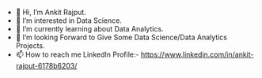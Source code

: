 - 👋 Hi, I’m Ankit Rajput.
- 👀 I’m interested in Data Science.
- 🌱 I’m currently learning  about Data Analytics. 
- 💞️ I’m looking Forward to Give Some Data Science/Data Analytics Projects.
- 📫 How to reach me LinkedIn Profile:- https://www.linkedin.com/in/ankit-rajput-6178b6203/

<!---
rajcoder123/rajcoder123 is a ✨ special ✨ repository because its `README.md` (this file) appears on your GitHub profile.
You can click the Preview link to take a look at your changes.
--->
